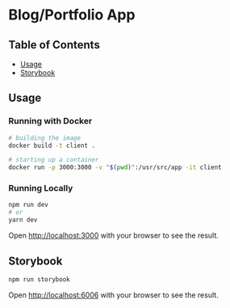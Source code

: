# Blog/Portfolio App

## Table of Contents

-   [Usage](#usage)
-   [Storybook](#storybook)

## Usage

### Running with Docker

```bash
# building the image
docker build -t client .

# starting up a container
docker run -p 3000:3000 -v "$(pwd)":/usr/src/app -it client
```

### Running Locally

```bash
npm run dev
# or
yarn dev
```

Open [http://localhost:3000](http://localhost:3000) with your browser to see the result.

## Storybook

```bash
npm run storybook
```

Open [http://localhost:6006](http://localhost:6006) with your browser to see the result.
